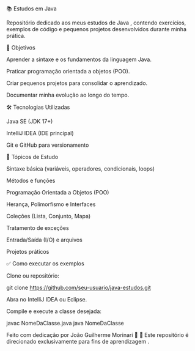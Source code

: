 📚 Estudos em Java

Repositório dedicado aos meus estudos de Java , contendo exercícios, exemplos de código e pequenos projetos desenvolvidos durante minha prática.

🚀 Objetivos

Aprender a sintaxe e os fundamentos da linguagem Java.

Praticar programação orientada a objetos (POO).

Criar pequenos projetos para consolidar o aprendizado.

Documentar minha evolução ao longo do tempo.

🛠️ Tecnologias Utilizadas

Java SE (JDK 17+)

IntelliJ IDEA (IDE principal)

Git e GitHub para versionamento

📖 Tópicos de Estudo

 Sintaxe básica (variáveis, operadores, condicionais, loops)

 Métodos e funções

 Programação Orientada a Objetos (POO)

 Herança, Polimorfismo e Interfaces

 Coleções (Lista, Conjunto, Mapa)

 Tratamento de exceções

 Entrada/Saída (I/O) e arquivos

 Projetos práticos

✅ Como executar os exemplos

Clone ou repositório:

git clone https://github.com/seu-usuario/java-estudos.git


Abra no IntelliJ IDEA ou Eclipse.

Compile e execute a classe desejada:

javac NomeDaClasse.java
java NomeDaClasse


Feito com dedicação por João Guilherme Morinari 🚀
📌 Este repositório é direcionado exclusivamente para fins de aprendizagem .
